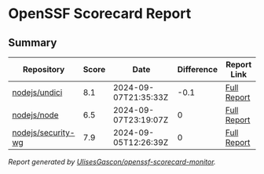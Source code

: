 # OpenSSF Scorecard Report

## Summary

| Repository | Score | Date | Difference | Report Link |
| -- | -- | -- | -- | -- |
| [nodejs/undici](https://github.com/nodejs/undici) | 8.1 | 2024-09-07T21:35:33Z | -0.1 | [Full Report](https://deps.dev/project/github/nodejs%2Fundici) |
| [nodejs/node](https://github.com/nodejs/node) | 6.5 | 2024-09-07T23:19:07Z | 0 | [Full Report](https://deps.dev/project/github/nodejs%2Fnode) |
| [nodejs/security-wg](https://github.com/nodejs/security-wg) | 7.9 | 2024-09-05T12:26:39Z | 0 | [Full Report](https://deps.dev/project/github/nodejs%2Fsecurity-wg) |

_Report generated by [UlisesGascon/openssf-scorecard-monitor](https://github.com/UlisesGascon/openssf-scorecard-monitor)._